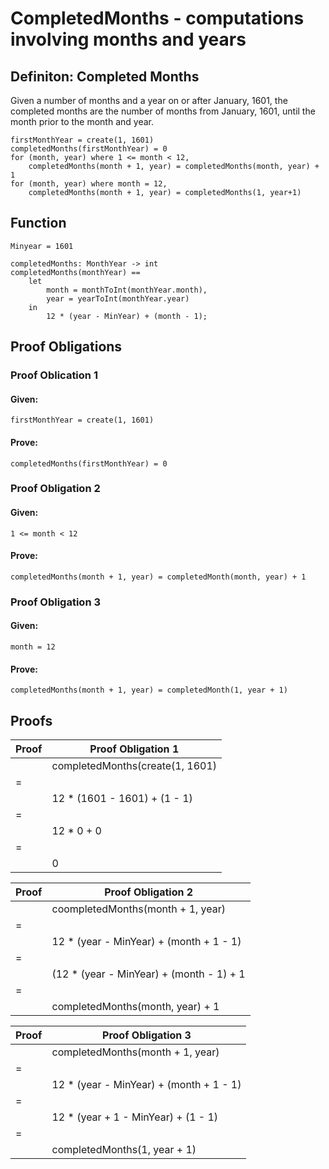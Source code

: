 # CompletedMonths - computations involving months and years

## Definiton: Completed Months 

Given a number of months and a year on or after January, 1601, the completed months are the number of months from January, 1601, until the month prior to the month and year.

```
firstMonthYear = create(1, 1601)
completedMonths(firstMonthYear) = 0
for (month, year) where 1 <= month < 12,
    completedMonths(month + 1, year) = completedMonths(month, year) + 1  
for (month, year) where month = 12,  
    completedMonths(month + 1, year) = completedMonths(1, year+1)
```

## Function

```
Minyear = 1601

completedMonths: MonthYear -> int 
completedMonths(monthYear) == 
    let
        month = monthToInt(monthYear.month),
        year = yearToInt(monthYear.year)
    in
        12 * (year - MinYear) + (month - 1);
```

## Proof Obligations

### Proof Oblication 1
#### Given:
```
firstMonthYear = create(1, 1601)
```
#### Prove:
```
completedMonths(firstMonthYear) = 0
```

### Proof Obligation 2
#### Given:
```
1 <= month < 12 
```
#### Prove:
```
completedMonths(month + 1, year) = completedMonth(month, year) + 1
```
### Proof Obligation 3
#### Given:
```
month = 12
```
#### Prove:
```
completedMonths(month + 1, year) = completedMonth(1, year + 1)
```

## Proofs

| **Proof** | Proof Obligation 1|
| --- | ---                     |
|     | completedMonths(create(1, 1601) |
| =   | <substitution in function>    |
|     | 12 * (1601 - 1601) + (1 - 1) |
| =   | <reduction> |
|     | 12 * 0 + 0 |
| =   | <reduction> |
|     | 0 |

| **Proof** | Proof Obligation 2 |
| --- | --- |
|     | coompletedMonths(month + 1, year) |
| =   | <substitution in function> |
|     | 12 * (year - MinYear) + (month + 1 - 1) |
| =   | <rearrangement> |
|     | (12 * (year - MinYear) + (month - 1) + 1 |
| =   | <substitution> |
|     | completedMonths(month, year) + 1

| **Proof** | Proof Obligation 3 |
| --- | --- |
|     | completedMonths(month + 1, year) |
| =   |   <substitution>
|     | 12 * (year - MinYear) + (month + 1 - 1) |
| =   |   <rearrangement and month = 12> |
|     | 12 * (year + 1 - MinYear) + (1 - 1) |
| =   |   <substitution> |
|     | completedMonths(1, year + 1)



